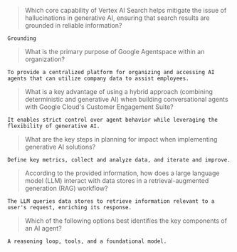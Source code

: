 >Which core capability of Vertex AI Search helps mitigate the issue of hallucinations in generative AI, ensuring that search results are grounded in reliable information?
```
Grounding
```
>What is the primary purpose of Google Agentspace within an organization?
```
To provide a centralized platform for organizing and accessing AI agents that can utilize company data to assist employees.
```
>What is a key advantage of using a hybrid approach (combining deterministic and generative AI) when building conversational agents with Google Cloud's Customer Engagement Suite?
```
It enables strict control over agent behavior while leveraging the flexibility of generative AI.
```
>What are the key steps in planning for impact when implementing generative AI solutions?
```
Define key metrics, collect and analyze data, and iterate and improve.
```
>According to the provided information, how does a large language model (LLM) interact with data stores in a retrieval-augmented generation (RAG) workflow?
```
The LLM queries data stores to retrieve information relevant to a user's request, enriching its response.
```
>Which of the following options best identifies the key components of an AI agent?
```
A reasoning loop, tools, and a foundational model.
```